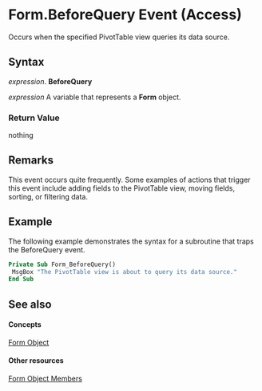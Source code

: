 
# Form.BeforeQuery Event (Access)

Occurs when the specified PivotTable view queries its data source.


## Syntax

 _expression_. **BeforeQuery**

 _expression_ A variable that represents a **Form** object.


### Return Value

nothing


## Remarks

This event occurs quite frequently. Some examples of actions that trigger this event include adding fields to the PivotTable view, moving fields, sorting, or filtering data.


## Example

The following example demonstrates the syntax for a subroutine that traps the BeforeQuery event.


```vb
Private Sub Form_BeforeQuery() 
 MsgBox "The PivotTable view is about to query its data source." 
End Sub
```


## See also


#### Concepts


[Form Object](72ef9219-142b-b690-b696-3eba9a5d4522.md)
#### Other resources


[Form Object Members](e1976b58-28ca-8f76-cdf3-6732cb06ce6c.md)
